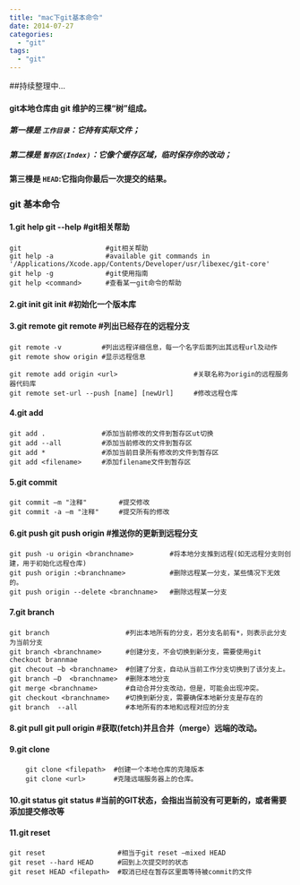 ```yaml
---
title: "mac下git基本命令"
date: 2014-07-27
categories:
  - "git"
tags:
  - "git"
---
```

<!--more-->

##持续整理中...

#### git本地仓库由 git 维护的三棵“树”组成。
##### 第一棵是 `工作目录`：它持有实际文件；
##### 第二棵是 `暂存区(Index)`：它像个缓存区域，临时保存你的改动；
#### 第三棵是 `HEAD`:它指向你最后一次提交的结果。
<!--more-->

### git 基本命令
#### 1.git help    git --help              #git相关帮助
    git                     #git相关帮助
    git help -a             #available git commands in '/Applications/Xcode.app/Contents/Developer/usr/libexec/git-core'
    git help -g             #git使用指南
    git help <command>      #查看某一git命令的帮助

#### 2.git init    git init         #初始化一个版本库
    
#### 3.git remote    git remote             #列出已经存在的远程分支  
    git remote -v          #列出远程详细信息，每一个名字后面列出其远程url及动作
    git remote show origin #显示远程信息
    
    git remote add origin <url>                   #关联名称为origin的远程服务器代码库
    git remote set-url --push [name] [newUrl]     #修改远程仓库

#### 4.git add
    git add .              #添加当前修改的文件到暂存区ut切换
    git add --all          #添加当前修改的文件到暂存区
    git add *              #添加当前目录所有修改的文件到暂存区
    git add <filename>     #添加filename文件到暂存区 
    
#### 5.git commit
    git commit –m "注释"        #提交修改
    git commit -a –m "注释"     #提交所有的修改
    
#### 6.git push    git push origin <branchname>            #推送你的更新到远程分支
    git push -u origin <branchname>         #将本地分支推到远程(如无远程分支则创建，用于初始化远程仓库)
    git push origin :<branchname>           #删除远程某一分支，某些情况下无效的。
    git push origin --delete <branchname>   #删除远程某一分支
    
    
#### 7.git branch
    git branch                   #列出本地所有的分支，若分支名前有*，则表示此分支为当前分支
    git branch <branchname>      #创建分支，不会切换到新分支，需要使用git checkout brannmae
    git checout –b <branchname>  #创建了分支，自动从当前工作分支切换到了该分支上。
    git branch –D  <branchname>  #删除本地分支
    git merge <branchname>       #自动合并分支改动，但是，可能会出现冲突。
    git checkout <branchname>    #切换到新分支，需要确保本地新分支是存在的
    git branch  --all            #本地所有的本地和远程对应的分支

#### 8.git pull    git pull origin <branchname>  #获取(fetch)并且合并（merge）远端的改动。
    
#### 9.git clone        
        git clone <filepath>  #创建一个本地仓库的克隆版本 
        git clone <url>       #克隆远端服务器上的仓库。
        
#### 10.git status    git status    #当前的GIT状态，会指出当前没有可更新的，或者需要添加提交修改等
    
#### 11.git reset
    git reset                  #相当于git reset –mixed HEAD  
    git reset --hard HEAD      #回到上次提交时的状态 
    git reset HEAD <filepath>  #取消已经在暂存区里面等待被commit的文件
    


           
    
    
    
    